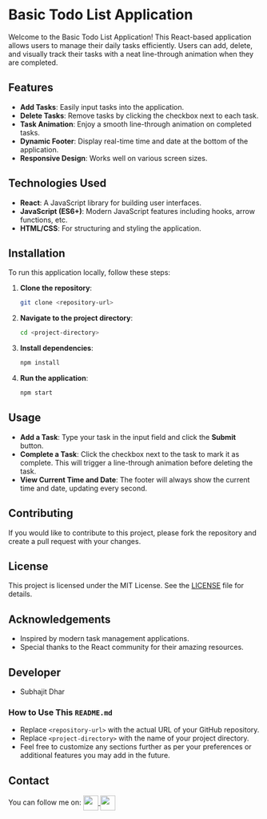 # Basic Todo List Application

Welcome to the Basic Todo List Application! This React-based application allows users to manage their daily tasks efficiently. Users can add, delete, and visually track their tasks with a neat line-through animation when they are completed.

## Features

- **Add Tasks**: Easily input tasks into the application.
- **Delete Tasks**: Remove tasks by clicking the checkbox next to each task.
- **Task Animation**: Enjoy a smooth line-through animation on completed tasks.
- **Dynamic Footer**: Display real-time time and date at the bottom of the application.
- **Responsive Design**: Works well on various screen sizes.

## Technologies Used

- **React**: A JavaScript library for building user interfaces.
- **JavaScript (ES6+)**: Modern JavaScript features including hooks, arrow functions, etc.
- **HTML/CSS**: For structuring and styling the application.

## Installation

To run this application locally, follow these steps:

1. **Clone the repository**:
   ```bash
   git clone <repository-url>
2. **Navigate to the project directory**:
    ```bash
    cd <project-directory>
3. **Install dependencies**:
    ```bash
    npm install
4. **Run the application**:
    ```bash
    npm start

## Usage

- **Add a Task**: Type your task in the input field and click the **Submit** button.
- **Complete a Task**: Click the checkbox next to the task to mark it as complete. This will trigger a line-through animation before deleting the task.
- **View Current Time and Date**: The footer will always show the current time and date, updating every second.

## Contributing

If you would like to contribute to this project, please fork the repository and create a pull request with your changes.

## License

This project is licensed under the MIT License. See the [LICENSE](LICENSE) file for details.

## Acknowledgements

- Inspired by modern task management applications.
- Special thanks to the React community for their amazing resources.

## Developer

- Subhajit Dhar

### How to Use This `README.md`

- Replace `<repository-url>` with the actual URL of your GitHub repository.
- Replace `<project-directory>` with the name of your project directory.
- Feel free to customize any sections further as per your preferences or additional features you may add in the future.


## Contact

You can follow me on:
 [<img src="https://www.trustedreviews.com/wp-content/uploads/sites/54/2023/07/X-app-920x483.png" height=30 align="center"> ](https://x.com/SubhajitDhar000) [<img src ="https://img.freepik.com/premium-vector/instagram-vector-logo-icon-social-media-logotype_901408-390.jpg" height=30 align="center">](https://www.instagram.com/subhajit_dhar_sd/) 